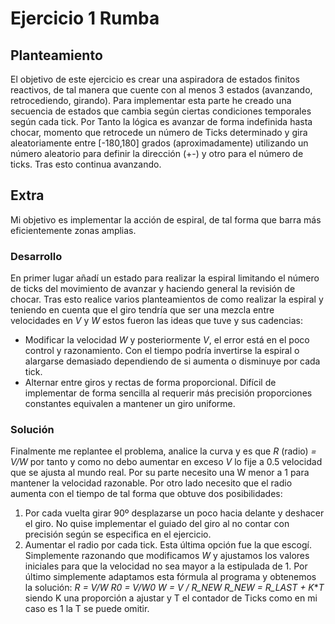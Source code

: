 # Ejercicio 1 Rumba

## Planteamiento
El objetivo de este ejercicio es crear una aspiradora de estados finitos reactivos, de tal manera que cuente con al menos 3 estados (avanzando, retrocediendo, girando).
Para implementar esta parte he creado una secuencia de estados que cambia según ciertas condiciones temporales según cada tick.
Por Tanto la lógica es avanzar de forma indefinida hasta chocar, momento que retrocede un número de Ticks determinado y gira aleatoriamente entre [-180,180] grados (aproximadamente)
utilizando un número aleatorio para definir la dirección (+-) y otro para el número de ticks. Tras esto continua avanzando.

## Extra
Mi objetivo es implementar la acción de espiral, de tal forma que barra más eficientemente zonas amplias.

### Desarrollo
En primer lugar añadí un estado para realizar la espiral limitando el número de ticks del movimiento de avanzar y haciendo general la revisión de chocar.
Tras esto realice varios planteamientos de como realizar la espiral y teniendo en cuenta que el giro tendría que ser una mezcla entre velocidades en *V* y *W*
estos fueron las ideas que tuve y sus cadencias:
- Modificar la velocidad *W* y posteriormente *V*, el error está en el poco control y razonamiento. Con el tiempo podría invertirse la espiral o alargarse
demasiado dependiendo de si aumenta o disminuye por cada tick.
- Alternar entre giros y rectas de forma proporcional. Difícil de implementar de forma sencilla al requerir más precisión proporciones constantes equivalen a mantener un giro uniforme.

### Solución
Finalmente me replantee el problema, analice la curva y es que *R* (radio) *= V/W* por tanto y como no debo aumentar en exceso *V* lo fije a 0.5 velocidad que se ajusta al mundo real.
Por su parte necesito una W menor a 1 para mantener la velocidad razonable. Por otro lado necesito que el radio aumenta con el tiempo de tal forma que obtuve dos posibilidades:
1. Por cada vuelta girar 90º desplazarse un poco hacia delante y deshacer el giro. No quise implementar el guiado del giro al no contar con precisión según se especifica en el ejercicio.
2. Aumentar el radio por cada tick.
Esta última opción fue la que escogí.
Simplemente razonando que modificamos *W* y ajustamos los valores iniciales para que la velocidad no sea mayor a la estipulada de 1. Por último simplemente adaptamos esta fórmula al programa y obtenemos la solución:  *R = V/W*   *R0 = V/W0*   *W = V / R_NEW*   *R_NEW = R_LAST + K***T* siendo K una proporción a ajustar y T el contador de Ticks como en mi caso es 1 la T se puede omitir. 
